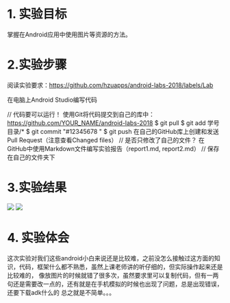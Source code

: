 

# 1. 实验目标
掌握在Android应用中使用图片等资源的方法。

# 2.实验步骤

阅读实验要求：https://github.com/hzuapps/android-labs-2018/labels/Lab

在电脑上Android Studio编写代码

// 代码要可以运行！
使用Git将代码提交到自己的库中：https://github.com/YOUR_NAME/android-labs-2018
$ git pull
$ git add 学号目录/*
$ git commit "#12345678 "
$ git push
在自己的GitHub库上创建和发送Pull Request（注意查看Changed files）
// 是否只修改了自己的文件？
在GitHub中使用Markdown文件编写实验报告（report1.md, report2.md）
// 保存在自己的文件夹下

# 3.实验结果
![](https://github.com/WJKAAA/android-labs-2018/blob/master/soft1614080902135/webwxgetmsgimg.jpg)
 ![](https://github.com/WJKAAA/android-labs-2018/blob/master/soft1614080902135/webwxgetmsgimg%20(1).jpg)

# 4. 实验体会
这次实验对我们这些android小白来说还是比较难，之前没怎么接触过这方面的知识，代码，框架什么都不熟悉，虽然上课老师讲的听仔细的，但实际操作起来还是比较难的，
像放图片的时候就错了很多次，虽然要求里可以复制代码，但有一两句还是需要改一点的，还有就是在手机模拟的时候也出现了问题，总是出现错误，还要下载adk什么的
总之就是不简单。。。
